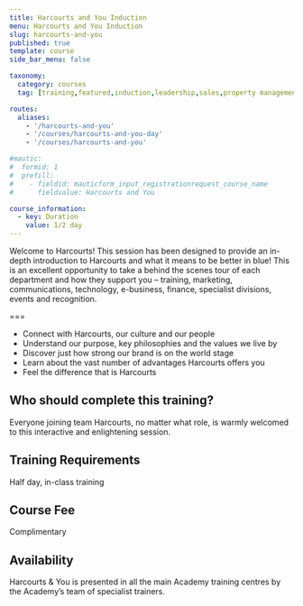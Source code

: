 ```yaml
---
title: Harcourts and You Induction
menu: Harcourts and You Induction
slug: harcourts-and-you
published: true
template: course
side_bar_menu: false

taxonomy:
  category: courses
  tag: [training,featured,induction,leadership,sales,property management,administration,auction]

routes:
  aliases:
    - '/harcourts-and-you'
    - '/courses/harcourts-and-you-day'
    - '/courses/harcourts-and-you'

#mautic:
#  formid: 1
#  prefill:
#    - fieldid: mauticform_input_registrationrequest_course_name
#      fieldvalue: Harcourts and You

course_information:
  - key: Duration
    value: 1/2 day
---
```


Welcome to Harcourts! This session has been designed to provide an in-depth introduction to Harcourts and what it means to be better in blue! 
This is an excellent opportunity to take a behind the scenes tour of each department and how they support you – training, marketing, communications, technology, e-business, finance, specialist divisions, events and recognition.

===

- Connect with Harcourts, our culture and our people
- Understand our purpose, key philosophies and the values we live by
- Discover just how strong our brand is on the world stage
- Learn about the vast number of advantages Harcourts offers you
- Feel the difference that is Harcourts

## Who should complete this training?
Everyone joining team Harcourts, no matter what role, is warmly welcomed to this interactive and enlightening session.

## Training Requirements
Half day, in-class training

## Course Fee
Complimentary

## Availability
Harcourts & You is presented in all the main Academy training centres by the Academy’s team of specialist trainers.

<!--<a href="#portfolioModalForm" class="portfolio-link button button-primary" data-toggle="modal">Register Your Interest</a>-->